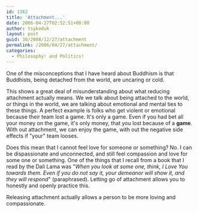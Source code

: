 ```yaml
---
id: 1362
title: 'Attachment...'
date: 2006-04-27T02:52:51+00:00
author: tsykoduk
layout: post
guid: 30/2008/12/27/attachment
permalink: /2006/04/27/attachment/
categories:
  - Philosophy! and Politics!
---
```

<p>One of the misconceptions that I have heard about Buddhism is that Buddhists, being detached from the world, are uncaring or cold.</p>


<p>This shows a great deal of misunderstanding about what reducing attachment actually means. We we talk about being attached to the world, or things in the world, we are talking about emotional and mental ties to these things. A perfect example is folks who get violent or emotional because their team lost a game. It's only a game. Even if you had bet all your money on the game, it's only money, that you lost because of a <strong>game</strong>. With out attachment, we can enjoy the game, with out the negative side effects if "your" team looses.</p>


<p>Does this mean that I cannot feel love for someone or something? No. I can be dispassionate and unconnected, and still feel compassion and love for some one or something. One of the things that I recall from a book that I read by the Dali Lama was "<em>When you look at some one, think, I Love You towards them. Even if you do not say it, your demeanor will show it, and they will respond</em>" (paraphrased). Letting go of attachment allows you to honestly and openly practice this.</p>


<p>Releasing attachment actually allows a person to be more loving and compassionate.</p>
